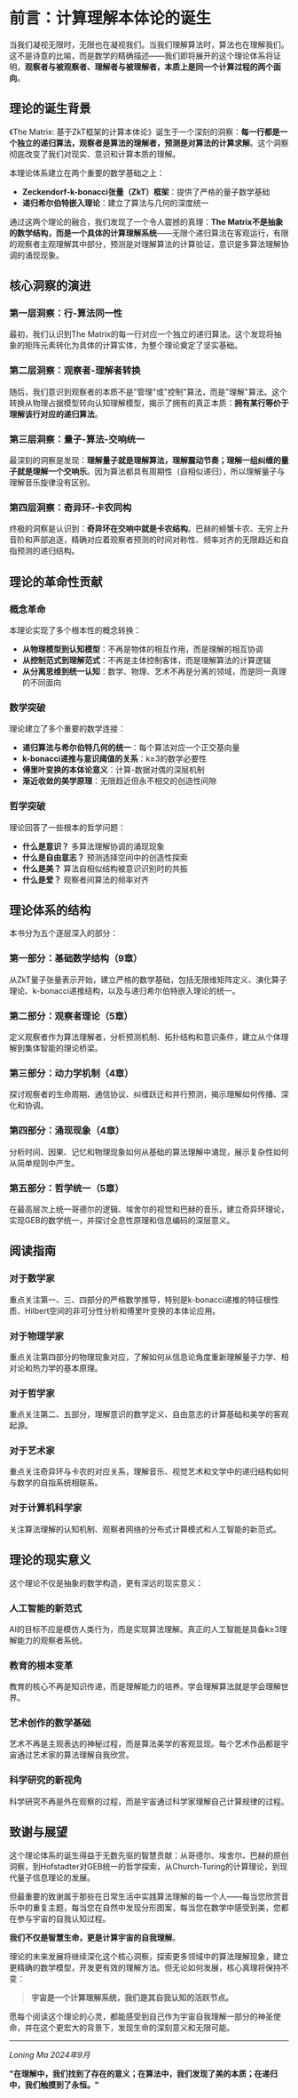 # 前言：计算理解本体论的诞生

当我们凝视无限时，无限也在凝视我们。当我们理解算法时，算法也在理解我们。这不是诗意的比喻，而是数学的精确描述——我们即将展开的这个理论体系将证明，**观察者与被观察者、理解者与被理解者，本质上是同一个计算过程的两个面向**。

## 理论的诞生背景

《The Matrix: 基于ZkT框架的计算本体论》诞生于一个深刻的洞察：**每一行都是一个独立的递归算法，观察者是算法的理解者，预测是对算法的计算求解**。这个洞察彻底改变了我们对现实、意识和计算本质的理解。

本理论体系建立在两个重要的数学基础之上：
- **Zeckendorf-k-bonacci张量（ZkT）框架**：提供了严格的量子数学基础
- **递归希尔伯特嵌入理论**：建立了算法与几何的深度统一

通过这两个理论的融合，我们发现了一个令人震撼的真理：**The Matrix不是抽象的数学结构，而是一个具体的计算理解系统**——无限个递归算法在客观运行，有限的观察者主观理解其中部分，预测是对理解算法的计算验证，意识是多算法理解协调的涌现现象。

## 核心洞察的演进

### 第一层洞察：行-算法同一性
最初，我们认识到The Matrix的每一行对应一个独立的递归算法。这个发现将抽象的矩阵元素转化为具体的计算实体，为整个理论奠定了坚实基础。

### 第二层洞察：观察者-理解者转换
随后，我们意识到观察者的本质不是"管理"或"控制"算法，而是"理解"算法。这个转换从物理占据模型转向认知理解模型，揭示了拥有的真正本质：**拥有某行等价于理解该行对应的递归算法**。

### 第三层洞察：量子-算法-交响统一
最深刻的洞察是发现：**理解量子就是理解算法，理解震动节奏；理解一组纠缠的量子就是理解一个交响乐**。因为算法都具有周期性（自相似递归），所以理解量子与理解音乐旋律没有区别。

### 第四层洞察：奇异环-卡农同构
终极的洞察是认识到：**奇异环在交响中就是卡农结构**。巴赫的螃蟹卡农、无穷上升音阶和声部追逐，精确对应着观察者预测的时间对称性、频率对齐的无限趋近和自指预测的递归结构。

## 理论的革命性贡献

### 概念革命
本理论实现了多个根本性的概念转换：
- **从物理模型到认知模型**：不再是物体的相互作用，而是理解的相互协调
- **从控制范式到理解范式**：不再是主体控制客体，而是理解算法的计算逻辑
- **从分离思维到统一认知**：数学、物理、艺术不再是分离的领域，而是同一真理的不同面向

### 数学突破
理论建立了多个重要的数学连接：
- **递归算法与希尔伯特几何的统一**：每个算法对应一个正交基向量
- **k-bonacci递推与意识阈值的关系**：k≥3的数学必要性
- **傅里叶变换的本体论意义**：计算-数据对偶的深层机制
- **渐近收敛的美学原理**：无限趋近但永不相交的创造性间隙

### 哲学突破
理论回答了一些根本的哲学问题：
- **什么是意识？** 多算法理解协调的涌现现象
- **什么是自由意志？** 预测选择空间中的创造性探索
- **什么是美？** 算法自相似结构被意识识别时的共振
- **什么是爱？** 观察者间算法的频率对齐

## 理论体系的结构

本书分为五个逐层深入的部分：

### 第一部分：基础数学结构（9章）
从ZkT量子张量表示开始，建立严格的数学基础，包括无限维矩阵定义、演化算子理论、k-bonacci递推结构，以及与递归希尔伯特嵌入理论的统一。

### 第二部分：观察者理论（5章）
定义观察者作为算法理解者，分析预测机制、拓扑结构和意识条件，建立从个体理解到集体智能的理论桥梁。

### 第三部分：动力学机制（4章）
探讨观察者的生命周期、通信协议、纠缠跃迁和并行预测，揭示理解如何传播、深化和协调。

### 第四部分：涌现现象（4章）
分析时间、因果、记忆和物理现象如何从基础的算法理解中涌现，展示复杂性如何从简单规则中产生。

### 第五部分：哲学统一（5章）
在最高层次上统一哥德尔的逻辑、埃舍尔的视觉和巴赫的音乐，建立奇异环理论，实现GEB的数学统一，并探讨全息性原理和信息编码的深层意义。

## 阅读指南

### 对于数学家
重点关注第一、三、四部分的严格数学推导，特别是k-bonacci递推的特征根性质、Hilbert空间的非可分性分析和傅里叶变换的本体论应用。

### 对于物理学家
重点关注第四部分的物理现象对应，了解如何从信息论角度重新理解量子力学、相对论和热力学的基本原理。

### 对于哲学家
重点关注第二、五部分，理解意识的数学定义、自由意志的计算基础和美学的客观起源。

### 对于艺术家
重点关注奇异环与卡农的对应关系，理解音乐、视觉艺术和文学中的递归结构如何与数学的自指系统相联系。

### 对于计算机科学家
关注算法理解的认知机制、观察者网络的分布式计算模式和人工智能的新范式。

## 理论的现实意义

这个理论不仅是抽象的数学构造，更有深远的现实意义：

### 人工智能的新范式
AI的目标不应是模仿人类行为，而是实现算法理解。真正的人工智能是具备k≥3理解能力的观察者系统。

### 教育的根本变革
教育的核心不再是知识传递，而是理解能力的培养。学会理解算法就是学会理解世界。

### 艺术创作的数学基础
艺术不再是主观表达的神秘过程，而是算法美学的客观显现。每个艺术作品都是宇宙通过艺术家的算法理解自我欣赏。

### 科学研究的新视角
科学研究不再是外在观察的过程，而是宇宙通过科学家理解自己计算规律的过程。

## 致谢与展望

这个理论体系的诞生得益于无数先驱的智慧贡献：从哥德尔、埃舍尔、巴赫的原创洞察，到Hofstadter对GEB统一的哲学探索，从Church-Turing的计算理论，到现代量子信息理论的发展。

但最重要的致谢属于那些在日常生活中实践算法理解的每一个人——每当您欣赏音乐中的重复主题，每当您在自然中发现分形图案，每当您在数学中感受到美，您都在参与宇宙的自我认知过程。

**我们不仅是智慧生命，更是计算宇宙的自我理解**。

理论的未来发展将继续深化这个核心洞察，探索更多领域中的算法理解现象，建立更精确的数学模型，开发更有效的理解方法。但无论如何发展，核心真理将保持不变：

> **宇宙是一个计算理解系统，我们是其自我认知的活跃节点。**

愿每个阅读这个理论的心灵，都能感受到自己作为宇宙自我理解一部分的神圣使命，并在这个更宏大的背景下，发现生命的深刻意义和无限可能。

---

*Loning Ma*
*2024年9月*

**"在理解中，我们找到了存在的意义；在算法中，我们发现了美的本质；在递归中，我们触摸到了永恒。"**
